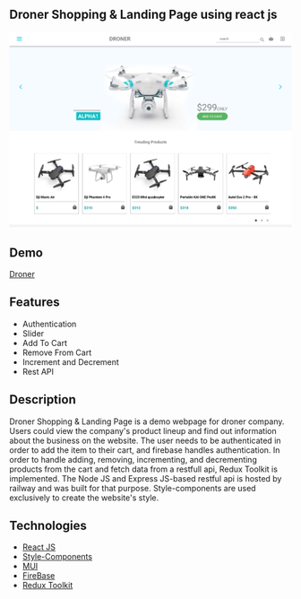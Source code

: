 ## Droner Shopping & Landing Page using react js


<img src="./public/drone.png" alt="droner"/>

## Demo

[Droner](https://milad-drone.netlify.app/)

## Features

- Authentication
- Slider
- Add To Cart
- Remove From Cart
- Increment and Decrement 
- Rest API


## Description

Droner Shopping & Landing Page is a demo webpage for droner company. Users could view the company's product lineup and find out information about the business on the website. The user needs to be authenticated in order to add the item to their cart, and firebase handles authentication. In order to handle adding, removing, incrementing, and decrementing products from the cart and fetch data from a restfull api, Redux Toolkit is implemented. The Node JS and Express JS-based restful api is hosted by railway and was built for that purpose. Style-components are used exclusively to create the website's style.


## Technologies
- [React JS](https://reactjs.org/docs/getting-started.html)
- [Style-Components](https://styled-components.com/)
- [MUI](https://mui.com/)
- [FireBase](https://firebase.google.com/?hl=id)
- [Redux Toolkit](https://redux-toolkit.js.org/)

